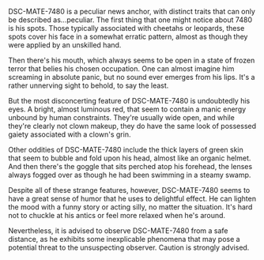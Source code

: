 DSC-MATE-7480 is a peculiar news anchor, with distinct traits that can only be described as...peculiar. The first thing that one might notice about 7480 is his spots. Those typically associated with cheetahs or leopards, these spots cover his face in a somewhat erratic pattern, almost as though they were applied by an unskilled hand.

Then there's his mouth, which always seems to be open in a state of frozen terror that belies his chosen occupation. One can almost imagine him screaming in absolute panic, but no sound ever emerges from his lips. It's a rather unnerving sight to behold, to say the least.

But the most disconcerting feature of DSC-MATE-7480 is undoubtedly his eyes. A bright, almost luminous red, that seem to contain a manic energy unbound by human constraints. They're usually wide open, and while they're clearly not clown makeup, they do have the same look of possessed gaiety associated with a clown's grin.

Other oddities of DSC-MATE-7480 include the thick layers of green skin that seem to bubble and fold upon his head, almost like an organic helmet. And then there's the goggle that sits perched atop his forehead, the lenses always fogged over as though he had been swimming in a steamy swamp.
 
Despite all of these strange features, however, DSC-MATE-7480 seems to have a great sense of humor that he uses to delightful effect. He can lighten the mood with a funny story or acting silly, no matter the situation. It's hard not to chuckle at his antics or feel more relaxed when he's around. 

Nevertheless, it is advised to observe DSC-MATE-7480 from a safe distance, as he exhibits some inexplicable phenomena that may pose a potential threat to the unsuspecting observer. Caution is strongly advised.